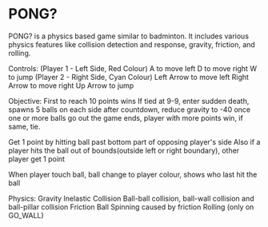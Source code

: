 # PONG?
PONG? is a physics based game similar to badminton. It includes various physics features like collision detection and response, gravity, friction, and rolling.

Controls:
(Player 1 - Left Side, Red Colour)
A to move left
D to move right
W to jump
(Player 2 - Right Side, Cyan Colour)
Left Arrow to move left
Right Arrow to move right
Up Arrow to jump

Objective: 
First to reach 10 points wins
If tied at 9-9, enter sudden death, spawns 5 balls on each side after countdown, reduce gravity to -40
once one or more balls go out the game ends, player with more points win, if same, tie.

Get 1 point by hitting ball past bottom part of opposing player's side
Also if a player hits the ball out of bounds(outside left or right boundary), other player get 1 point

When player touch ball, ball change to player colour, shows who last hit the ball

Physics:
Gravity
Inelastic Collision
Ball-ball collision, ball-wall collision and ball-pillar collision
Friction
Ball Spinning caused by friction
Rolling (only on GO_WALL)
